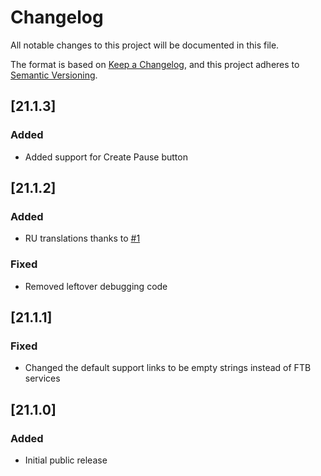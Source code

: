 # Changelog
All notable changes to this project will be documented in this file.

The format is based on [Keep a Changelog](https://keepachangelog.com/en/1.0.0/),
and this project adheres to [Semantic Versioning](https://semver.org/spec/v2.0.0.html).

## [21.1.3]

### Added

* Added support for Create Pause button

## [21.1.2]

### Added
* RU translations thanks to [#1](https://github.com/FTBTeam/FTB-Pause-Menu-API/pull/1)

### Fixed
* Removed leftover debugging code

## [21.1.1]

### Fixed

* Changed the default support links to be empty strings instead of FTB services

## [21.1.0]

### Added

* Initial public release
